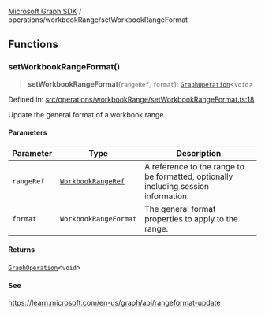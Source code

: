 [Microsoft Graph SDK](../../modules.md) / operations/workbookRange/setWorkbookRangeFormat

## Functions

### setWorkbookRangeFormat()

> **setWorkbookRangeFormat**(`rangeRef`, `format`): [`GraphOperation`](../../models/GraphOperation.md#graphoperation)\<`void`\>

Defined in: [src/operations/workbookRange/setWorkbookRangeFormat.ts:18](https://github.com/Future-Secure-AI/microsoft-graph/blob/6f587d043e8277194e9b2feca914ab2cba9d258d/src/operations/workbookRange/setWorkbookRangeFormat.ts#L18)

Update the general format of a workbook range.

#### Parameters

| Parameter | Type | Description |
| ------ | ------ | ------ |
| `rangeRef` | [`WorkbookRangeRef`](../../models/WorkbookRangeRef.md#workbookrangeref) | A reference to the range to be formatted, optionally including session information. |
| `format` | `WorkbookRangeFormat` | The general format properties to apply to the range. |

#### Returns

[`GraphOperation`](../../models/GraphOperation.md#graphoperation)\<`void`\>

#### See

https://learn.microsoft.com/en-us/graph/api/rangeformat-update
